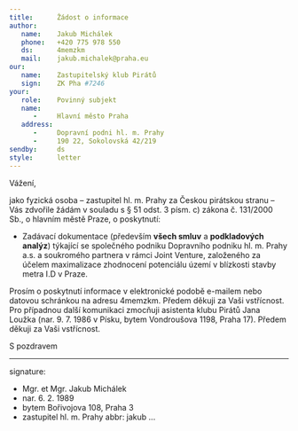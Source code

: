 ```yaml
---
title:      Žádost o informace
author:
   name:    Jakub Michálek
   phone:   +420 775 978 550
   ds:      4memzkm
   mail:    jakub.michalek@praha.eu
our:
   name:    Zastupitelský klub Pirátů
   sign:    ZK Pha #7246
your:
   role:    Povinný subjekt
   name:    
      -     Hlavní město Praha
   address:
      -     Dopravní podni hl. m. Prahy
      -     190 22, Sokolovská 42/219
sendby:     ds
style:      letter
---
```


Vážení, 

jako fyzická osoba – zastupitel hl. m. Prahy za Českou pirátskou stranu – Vás zdvořile žádám v souladu s § 51 odst. 3 písm. c) zákona č. 131/2000 Sb., o hlavním městě Praze, o poskytnutí:

* Zadávací dokumentace (především **všech smluv** a **podkladových analýz**) týkající se společného podniku Dopravního podniku hl. m. Prahy a.s. a soukromého partnera v rámci Joint Venture, založeného za účelem maximalizace zhodnocení potenciálu území v blízkosti stavby metra I.D v Praze. 

Prosím o poskytnutí informace v elektronické podobě e-mailem nebo datovou schránkou na adresu 4memzkm. Předem děkuji za Vaši vstřícnost. Pro případnou další komunikaci zmocňuji asistenta klubu Pirátů Jana Loužka (nar. 9. 7. 1986 v Písku, bytem Vondroušova 1198, Praha 17). Předem děkuji za Vaši vstřícnost.

S pozdravem

---
signature: 
  - Mgr. et Mgr. Jakub Michálek
  - nar. 6. 2. 1989
  - bytem Bořivojova 108, Praha 3
  - zastupitel hl. m. Prahy
abbr:       jakub
...
